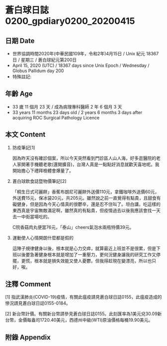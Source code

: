 [_metadata_:encoding]: - "utf-8"
[_metadata_:fileformat]: - "markdown"
[_metadata_:MIME_type]: - "text/plain"
[_metadata_:markdown_version]: - "commonmark version 0.29"
[_metadata_:markdown_spec]: - "https://spec.commonmark.org/0.29/"

# 蒼白球日誌0200_gpdiary0200_20200415 #

## 日期 Date ##

* 世界協調時間2020年(中華民國109年，令和2年)4月15日 / Unix 紀元 18367 日 / 星期三 / 蒼白球紀元第200日
* April 15, 2020 (UTC) / 18367 days since Unix Epoch / Wednesday / Globus Pallidum day 200
* 特殊註記:

## 年齡 Age ##

* 33 歲 11 個月 23 天 / 成為病理專科醫師 2 年 6 個月 3 天
* 33 years 11 months 23 days old / 2 years 6 months 3 days after acquiring ROC Surgical Pathology Licence

## 本文 Content ##

1. 防疫筆記[1]

    因為昨天沒有確診個案，所以今天突然看到門診區人山人海，好多逛醫院的老人家開著手機聽老歌(還開擴音)，台灣人真是一點點好消息就歡天喜地呢。我開始擔心下禮拜檢體會爆量了。

2. 蒼白球飲食誌暨物價筆記[2]

    「桐生日式可麗餅」香蕉布朗尼可麗餅外送價110元，拿鐵咖啡外送價60元，外送費15元，保冰袋20元，共205元。雖然說之前一直覺得有點貴，且甜食有礙健身，但是因為今天心情真的很鬱卒，還是忍不住叫了。坦白講，吃這樣的東西真是宇宙無敵滿足啊，雖然真的有點貴，但疫情過去以後我應該會找一天去一中街當場吃的。

    C院香菇肉丸便當76元，「泰山」cheers氣泡水兩瓶特價39元。

3. 運動使人心情開朗什麼都是假的

    這陣子規律健身以後，根本就是心力交瘁，就算最近上班並不是很累，但是下班以後要急著健身根本就是增加了一重壓力，更何況健身讓我的研究工作又停擺，更慌，根本就是損失效能又使人憂鬱。但我得趁現在變漂亮，所以也只好，唉。

## 注釋 Comment ##

[1] 指武漢肺炎(COVID-19)疫情，有關此瘟疫請見蒼白球日誌0155，此瘟疫造成的慘況請見蒼白球日誌0155-0184。

[2] 新台幣計價。有關新台幣請參見蒼白球日誌0155。此刻匯率為1美元兌30.09新台幣，金價每盎司1720.40美元，西德州中級(WTI)原油價格每桶19.90美元。

## 附錄 Appendix ##

